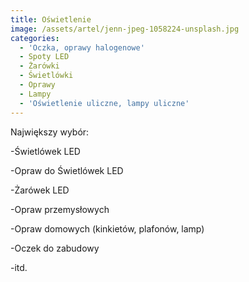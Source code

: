 ```yaml
---
title: Oświetlenie
image: /assets/artel/jenn-jpeg-1058224-unsplash.jpg
categories:
  - 'Oczka, oprawy halogenowe'
  - Spoty LED
  - Żarówki
  - Świetlówki
  - Oprawy
  - Lampy
  - 'Oświetlenie uliczne, lampy uliczne'
---
```



Największy wybór:

\-Świetlówek LED


\-Opraw do Świetlówek LED


\-Żarówek LED


\-Opraw przemysłowych


\-Opraw domowych (kinkietów, plafonów, lamp)


\-Oczek do zabudowy


\-itd.
